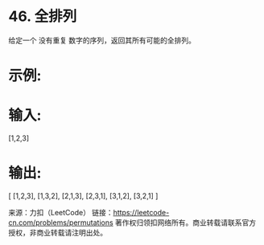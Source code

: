 # 46. 全排列

给定一个 没有重复 数字的序列，返回其所有可能的全排列。

# 示例:

# 输入:

[1,2,3]

# 输出:

[
[1,2,3],
[1,3,2],
[2,1,3],
[2,3,1],
[3,1,2],
[3,2,1]
]

来源：力扣（LeetCode）
链接：https://leetcode-cn.com/problems/permutations
著作权归领扣网络所有。商业转载请联系官方授权，非商业转载请注明出处。